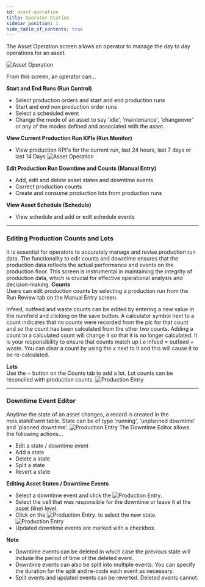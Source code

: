 ```yaml
---
id: asset-operation
title: Operator Station
sidebar_position: 1
hide_table_of_contents: true
---
```

The Asset Operation screen allows an operator to manage the day to day operations for an asset. 

![Asset Operation](/img/asset-ops-run-control.png)

From this screen, an operator can...

**Start and End Runs (Run Control)**
* Select production orders and start and end production runs
* Start and end non production order runs
* Select a scheduled event
* Change the mode of an asset to say 'idle', 'maintenance', 'changeover' or any of the modes defined and associated with the asset.

**View Current Production Run KPIs (Run Monitor)**
* View production KPI's for the current run, last 24 hours, last 7 days or last 14 Days
![Asset Operation](/img/asset-ops-run-monitor.png)

**Edit Production Run Downtime and Counts (Manual Entry)**
* Add, edit and delete asset states and downtime events
* Correct production counts
* Create and consume production lots from production runs

**View Asset Schedule (Schedule)**
* View schedule and add or edit schedule events
***
### Editing Production Counts and Lots
It is essential for operators to accurately manage and revise production run data. The functionality to edit counts and downtime ensures that the production data reflects the actual performance and events on the production floor. This screen is instrumental in maintaining the integrity of production data, which is crucial for effective operational analysis and decision-making.
**Counts**<br/>
Users can edit production counts by selecting a production run from the Run Review tab on the Manual Entry screen.

Infeed, outfeed and waste counts can be edited by entering a new value in the numfield and clicking on the save button.
A calculator symbol next to a count indicates that no counts were recorded from the plc for that count and so the count has been calculated from the other two counts.
Adding a count to a calculated count will change it so that it is no longer calculated. It is your responsibility to ensure that counts match up i.e infeed = outfeed + waste.
You can clear a count by using the x next to it and this will cause it to be re-calculated.

**Lots**<br/>
Use the + button on the Counts tab to add a lot. Lot counts can be reconciled with production counts.
![Production Entry](/img/ops-operations-production-entry1.png)
***

### Downtime Event Editor
Anytime the state of an asset changes, a record is created in the mes.stateEvent table. State can be of type 'running', 'unplanned downtime' and 'planned downtime'.
![Production Entry](/img/ops-operations-production-entry2.png)
The Downtime Editor allows the following actions...<br/>

* Edit a state / downtime event
* Add a state
* Delete a state
* Split a state
* Revert a state

**Editing Asset States / Downtime Events**
* Select a downtime event and click the ![Production Entry](/img/components/editButton.png).
* Select the cell that was responsible for the downtime or leave it at the asset (line) level.
* Click on the ![Production Entry](/img/components/editButton.png). to select the new state.<br/>
![Production Entry](/img/asset-operation/editDowntimeEvent.png)
* Updated downtime events are marked with a checkbox.

**Note**
* Downtime events can be deleted in which case the previous state will include the period of time of the deleted event.<br/>
* Downtime events can also be split into multiple events. You can specify the duration for the split and re-code each event as necessary.<br />
* Split events and updated events can be reverted. Deleted events cannot.

